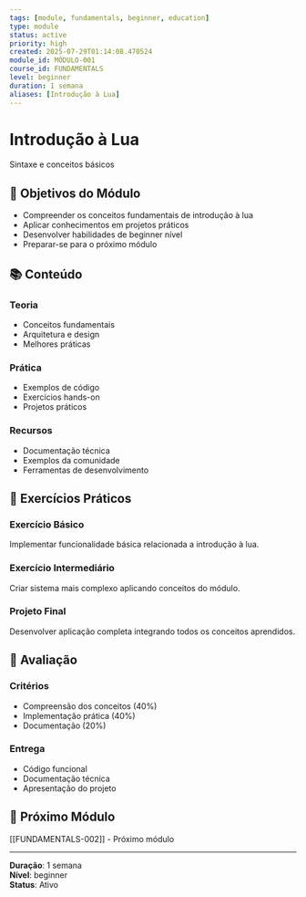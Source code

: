 ```yaml
---
tags: [module, fundamentals, beginner, education]
type: module
status: active
priority: high
created: 2025-07-29T01:14:08.470524
module_id: MÓDULO-001
course_id: FUNDAMENTALS
level: beginner
duration: 1 semana
aliases: [Introdução à Lua]
---
```


# Introdução à Lua

Sintaxe e conceitos básicos

## 🎯 Objetivos do Módulo

- Compreender os conceitos fundamentais de introdução à lua
- Aplicar conhecimentos em projetos práticos
- Desenvolver habilidades de beginner nível
- Preparar-se para o próximo módulo

## 📚 Conteúdo


### Teoria
- Conceitos fundamentais
- Arquitetura e design
- Melhores práticas

### Prática
- Exemplos de código
- Exercícios hands-on
- Projetos práticos

### Recursos
- Documentação técnica
- Exemplos da comunidade
- Ferramentas de desenvolvimento


## 🧪 Exercícios Práticos


### Exercício Básico
Implementar funcionalidade básica relacionada a introdução à lua.

### Exercício Intermediário
Criar sistema mais complexo aplicando conceitos do módulo.

### Projeto Final
Desenvolver aplicação completa integrando todos os conceitos aprendidos.


## 📝 Avaliação


### Critérios
- Compreensão dos conceitos (40%)
- Implementação prática (40%)
- Documentação (20%)

### Entrega
- Código funcional
- Documentação técnica
- Apresentação do projeto


## 🔗 Próximo Módulo

[[FUNDAMENTALS-002]] - Próximo módulo

---

**Duração**: 1 semana  
**Nível**: beginner  
**Status**: Ativo
